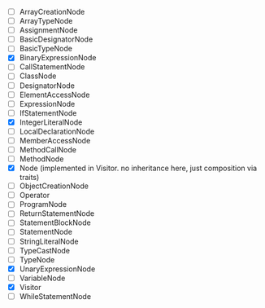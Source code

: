 - [ ] ArrayCreationNode
- [ ] ArrayTypeNode
- [ ] AssignmentNode
- [ ] BasicDesignatorNode
- [ ] BasicTypeNode
- [x] BinaryExpressionNode
- [ ] CallStatementNode
- [ ] ClassNode
- [ ] DesignatorNode
- [ ] ElementAccessNode
- [ ] ExpressionNode
- [ ] IfStatementNode
- [x] IntegerLiteralNode
- [ ] LocalDeclarationNode
- [ ] MemberAccessNode
- [ ] MethodCallNode
- [ ] MethodNode
- [x] Node (implemented in Visitor. no inheritance here, just composition via traits)
- [ ] ObjectCreationNode
- [ ] Operator
- [ ] ProgramNode
- [ ] ReturnStatementNode
- [ ] StatementBlockNode
- [ ] StatementNode
- [ ] StringLiteralNode
- [ ] TypeCastNode
- [ ] TypeNode
- [x] UnaryExpressionNode
- [ ] VariableNode
- [x] Visitor
- [ ] WhileStatementNode
